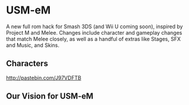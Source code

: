 # USM-eM
A new full rom hack for Smash 3DS (and Wii U coming soon), inspired by Project M and Melee.  Changes include character and gameplay changes that match Melee closely, as well as a handful of extras like Stages, SFX and Music, and Skins.
## Characters
http://pastebin.com/J97VDFTB
## Our Vision for USM-eM
